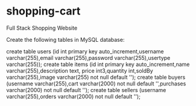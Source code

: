 # shopping-cart

Full Stack Shopping Website

Create the following tables in MySQL database:

create table users (id int primary key auto_increment,username varchar(255),email varchar(255),password varchar(255),usertype varchar(255));
create table items (id int primary key auto_increment,name varchar(255),description text, price int3,quantity int,soldBy varchar(255),image varchar(255) not null default '');
create table buyers (username varchar(255),cart varchar(2000) not null default '',purchases varchar(2000) not null default '');
create table sellers (username varchar(255),orders varchar(2000) not null default '');

